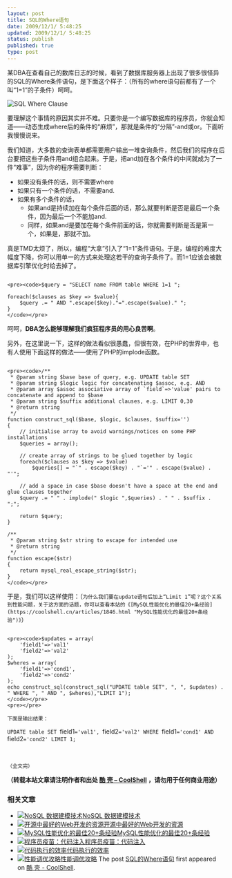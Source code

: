 ```yaml
---
layout: post
title: SQL的Where语句
date: 2009/12/1/ 5:48:25
updated: 2009/12/1/ 5:48:25
status: publish
published: true
type: post
---
```


某DBA在查看自己的数库日志的时候，看到了数据库服务器上出现了很多很怪异的SQL的Where条件语句，是下面这个样子：（所有的where语句前都有了一个叫“1=1”的子条件）呵呵。


![SQL Where Clause](https://coolshell.cn/wp-content/uploads/2009/12/sql.where_.clause.jpg "SQL Where Clause")


要理解这个事情的原因其实并不难。只要你是一个编写数据库的程序员，你就会知道——动态生成where后的条件的“麻烦”，那就是条件的“分隔”-and或or。下面听我慢慢说来。



我们知道，大多数的查询表单都需要用户输出一堆查询条件，然后我们的程序在后台要把这些子条件用and组合起来。于是，把and加在各个条件的中间就成为了一件“难事”，因为你的程序需要判断：


* 如果没有条件的话，则不需要where
* 如果只有一个条件的话，不需要and.
* 如果有多个条件的话，
	+ 如果and是持续加在每个条件后面的话，那么就要判断是否是最后一个条件，因为最后一个不能加and.
	+ 同样，如果and是要加在每个条件前面的话，你就需要判断是否是第一个，如果是，那就不加。


真是TMD太烦了，所以，编程“大拿”引入了“1=1”条件语句。于是，编程的难度大幅度下降，你可以用单一的方式来处理这若干的查询子条件了。而1=1应该会被数据库引擎优化时给去掉了。



```

<pre><code>$query = "SELECT name FROM table WHERE 1=1 ";

foreach($clauses as $key => $value){
    $query .= " AND ".escape($key)."=".escape($value)." ";
}
</code></pre>

```

呵呵，**DBA怎么能够理解我们疯狂程序员的用心良苦啊**。


另外，在这里说一下，这样的做法看似很愚蠢，但很有效，在PHP的世界中，也有人使用下面这样的做法——使用了PHP的implode函数。



```

<pre><code>/**
 * @param string $base base of query, e.g. UPDATE table SET
 * @param string $logic logic for concatenating $assoc, e.g. AND
 * @param array $assoc associative array of `field`=>'value' pairs to concatenate and append to $base
 * @param string $suffix additional clauses, e.g. LIMIT 0,30
 * @return string
 */
function construct_sql($base, $logic, $clauses, $suffix='')
{
    // initialise array to avoid warnings/notices on some PHP installations
    $queries = array();

    // create array of strings to be glued together by logic
    foreach($clauses as $key => $value)
        $queries[] = "`" . escape($key) . "`='" . escape($value) . "'";

    // add a space in case $base doesn't have a space at the end and glue clauses together
    $query .= " " . implode(" $logic ",$queries) . " " . $suffix . ";";

    return $query;
}

/**
 * @param string $str string to escape for intended use
 * @return string
 */
function escape($str)
{
    return mysql_real_escape_string($str);
}
</code></pre>

```

于是，我们可以这样使用：（`为什么我们要在update语句后加上“Limit 1”呢？这个关系到性能问题，关于这方面的话题，你可以查看本站的《[MySQL性能优化的最佳20+条经验](https://coolshell.cn/articles/1846.html "MySQL性能优化的最佳20+条经验")》`）



```

<pre><code>$updates = array(
    'field1'=>'val1'
    'field2'=>'val2'
);
$wheres = array(
    'field1'=>'cond1',
    'field2'=>'cond2'
);
echo construct_sql(construct_sql("UPDATE table SET", ", ", $updates) . " WHERE ", " AND ", $wheres),"LIMIT 1");
</code></pre>
<pre></pre>

```

`下面是输出结果：`


`UPDATE table SET `field1`='val1', `field2`='val2' WHERE `field1`='cond1' AND `field2`='cond2' LIMIT 1;`


 


`（全文完）`



**（转载本站文章请注明作者和出处 [酷 壳 – CoolShell](https://coolshell.cn/) ，请勿用于任何商业用途）**



### 相关文章

* [![NoSQL 数据建模技术](https://coolshell.cn/wp-content/uploads/2012/05/overview2-1-150x150.png)](https://coolshell.cn/articles/7270.html)[NoSQL 数据建模技术](https://coolshell.cn/articles/7270.html)
* [![开源中最好的Web开发的资源](https://coolshell.cn/wp-content/plugins/wordpress-23-related-posts-plugin/static/thumbs/7.jpg)](https://coolshell.cn/articles/4795.html)[开源中最好的Web开发的资源](https://coolshell.cn/articles/4795.html)
* [![MySQL性能优化的最佳20+条经验](https://coolshell.cn/wp-content/uploads/2009/11/unoptimized_explain-150x150.jpg)](https://coolshell.cn/articles/1846.html)[MySQL性能优化的最佳20+条经验](https://coolshell.cn/articles/1846.html)
* [![程序员疫苗：代码注入](https://coolshell.cn/wp-content/uploads/2012/12/200906020837401710-150x150.jpg)](https://coolshell.cn/articles/8711.html)[程序员疫苗：代码注入](https://coolshell.cn/articles/8711.html)
* [![代码执行的效率](https://coolshell.cn/wp-content/uploads/2012/07/muxnt-150x150.jpg)](https://coolshell.cn/articles/7886.html)[代码执行的效率](https://coolshell.cn/articles/7886.html)
* [![性能调优攻略](https://coolshell.cn/wp-content/uploads/2012/06/f1-150x150.jpg)](https://coolshell.cn/articles/7490.html)[性能调优攻略](https://coolshell.cn/articles/7490.html)
The post [SQL的Where语句](https://coolshell.cn/articles/1889.html) first appeared on [酷 壳 - CoolShell](https://coolshell.cn).
